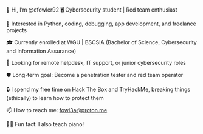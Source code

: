 👋 Hi, I’m @efowler92
🖥️ Cybersecurity student | Red team enthusiast

🐍 Interested in Python, coding, debugging, app development, and freelance projects

🎓 Currently enrolled at WGU | BSCSIA (Bachelor of Science, Cybersecurity and Information Assurance)

💼 Looking for remote helpdesk, IT support, or junior cybersecurity roles

🛡️ Long-term goal: Become a penetration tester and red team operator

🔒 I spend my free time on Hack The Box and TryHackMe, breaking things (ethically) to learn how to protect them

📫 How to reach me: fowl3a@proton.me

👩‍🎤 Fun fact: I also teach piano!
<!---
efowler92/efowler92 is a ✨ special ✨ repository because its `README.md` (this file) appears on your GitHub profile.
You can click the Preview link to take a look at your changes.
--->
